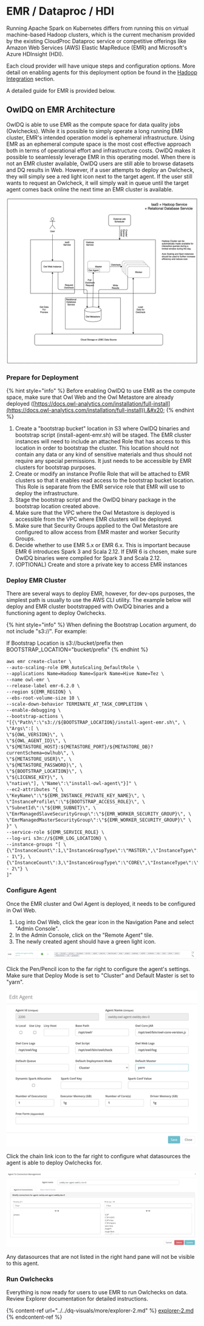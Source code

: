# EMR / Dataproc / HDI

Running Apache Spark on Kubernetes differs from running this on virtual machine-based Hadoop clusters, which is the current mechanism provided by the existing CloudProc Dataproc service or competitive offerings like Amazon Web Services (AWS) Elastic MapReduce (EMR) and Microsoft's Azure HDInsight (HDI).

Each cloud provider will have unique steps and configuration options. More detail on enabling agents for this deployment option be found in the [Hadoop Integration](https://docs.owl-analytics.com/installation/hadoop-integration) section.

A detailed guide for EMR is provided below.

## OwlDQ on EMR Architecture

OwlDQ is able to use EMR as the compute space for data quality jobs (Owlchecks). While it is possible to simply operate a long running EMR cluster, EMR's intended operation model is ephemeral infrastructure. Using EMR as an ephemeral compute space is the most cost effective approach both in terms of operational effort and infrastructure costs. OwlDQ makes it possible to seamlessly leverage EMR in this operating model. When there is not an EMR cluster available, OwlDQ users are still able to browse datasets and DQ results in Web. However, if a user attempts to deploy an Owlcheck, they will simply see a red light icon next to the target agent. If the user still wants to request an Owlcheck, it will simply wait in queue until the target agent comes back online the next time an EMR cluster is available.

![](<../../.gitbook/assets/Screenshot 2021-02-17 at 9.47.05 AM.png>)

### Prepare for Deployment

{% hint style="info" %}
Before enabling OwlDQ to use EMR as the compute space, make sure that Owl Web and the Owl Metastore are already deployed ([https://docs.owl-analytics.com/installation/full-install](https://docs.owl-analytics.com/installation/full-install)).&#x20;
{% endhint %}

1. Create a "bootstrap bucket" location in S3 where OwlDQ binaries and bootstrap script (install-agent-emr.sh) will be staged. The EMR cluster instances will need to include an attached Role that has access to this location in order to bootstrap the cluster. This location should not contain any data or any kind of sensitive materials and thus should not require any special permissions. It just needs to be accessible by EMR clusters for bootstrap purposes.&#x20;
2. Create or modify an instance Profile Role that will be attached to EMR clusters so that it enables read access to the bootstrap bucket location. This Role is separate from the EMR service role that EMR will use to deploy the infrastructure.
3. Stage the bootstrap script and the OwlDQ binary package in the bootstrap location created above.
4. Make sure that the VPC where the Owl Metastore is deployed is accessible from the VPC where EMR clusters will be deployed.
5. Make sure that Security Groups applied to the Owl Metastore are configured to allow access from EMR master and worker Security Groups.
6. Decide whether to use EMR 5.x or EMR 6.x. This is important because EMR 6 introduces Spark 3 and Scala 2.12. If EMR 6 is chosen, make sure OwlDQ binaries were compiled for Spark 3 and Scala 2.12.
7. (OPTIONAL) Create and store a private key to access EMR instances

### Deploy EMR Cluster

There are several ways to deploy EMR, however, for dev-ops purposes, the simplest path is usually to use the AWS CLI utility. The example below will deploy and EMR cluster bootstrapped with OwlDQ binaries and a functioning agent to deploy Owlchecks.&#x20;

{% hint style="info" %}
When defining the Bootstrap Location argument, do not include "s3://". For example:

If Bootstrap Location is s3://bucket/prefix then BOOTSTRAP\_LOCATION="bucket/prefix"
{% endhint %}

```
aws emr create-cluster \
--auto-scaling-role EMR_AutoScaling_DefaultRole \
--applications Name=Hadoop Name=Spark Name=Hive Name=Tez \
--name owl-emr \
--release-label emr-6.2.0 \
--region ${EMR_REGION} \
--ebs-root-volume-size 10 \
--scale-down-behavior TERMINATE_AT_TASK_COMPLETION \
--enable-debugging \
--bootstrap-actions \
"[{\"Path\":\"s3://${BOOTSTRAP_LOCATION}/install-agent-emr.sh\", \
\"Args\":[ \
\"${OWL_VERSION}\", \
\"${OWL_AGENT_ID}\", \
\"${METASTORE_HOST}:${METASTORE_PORT}/${METASTORE_DB}?currentSchema=owlhub\", \
\"${METASTORE_USER}\", \
\"${METASTORE_PASSWORD}\", \
\"${BOOTSTRAP_LOCATION}\", \
\"${LICENSE_KEY}\", \
\"native\"], \"Name\":\"install-owl-agent\"}]" \
--ec2-attributes "{ \
\"KeyName\":\"${EMR_INSTANCE_PRIVATE_KEY_NAME}\", \
\"InstanceProfile\":\"${BOOTSTRAP_ACCESS_ROLE}\", \
\"SubnetId\":\"${EMR_SUBNET}\", \
\"EmrManagedSlaveSecurityGroup\":\"${EMR_WORKER_SECURITY_GROUP}\", \
\"EmrManagedMasterSecurityGroup\":\"${EMR_WORKER_SECURITY_GROUP}\" \
}" \
--service-role ${EMR_SERVICE_ROLE} \
--log-uri s3n://${EMR_LOG_LOCATION} \
--instance-groups "[ \
{\"InstanceCount\":1,\"InstanceGroupType\":\"MASTER\",\"InstanceType\":\"${EMR_MASTER_INSTANCE_TYPE}\",\"Name\":\"Master - 1\"}, \
{\"InstanceCount\":3,\"InstanceGroupType\":\"CORE\",\"InstanceType\":\"${EMR_CORE_INSTANCE_TYPE}\",\"Name\":\"Core - 2\"} \
]" 
```

### Configure Agent

Once the EMR cluster and Owl Agent is deployed, it needs to be configured in Owl Web.&#x20;

1. Log into Owl Web, click the gear icon in the Navigation Pane and select "Admin Console".
2. In the Admin Console, click on the "Remote Agent" tile.
3. The newly created agent should have a green light icon.

![](<../../.gitbook/assets/Screenshot 2021-02-17 at 10.53.19 AM.png>)

Click the Pen/Pencil icon to the far right to configure the agent's settings. Make sure that Deploy Mode is set to "Cluster" and Default Master is set to "yarn".

![](<../../.gitbook/assets/Screenshot 2021-02-17 at 10.57.39 AM.png>)

Click the chain link icon to the far right to configure what datasources the agent is able to deploy Owlchecks for.

![](<../../.gitbook/assets/Screenshot 2021-02-17 at 11.00.48 AM.png>)

Any datasources that are not listed in the right hand pane will not be visible to this agent.

### Run Owlchecks

Everything is now ready for users to use EMR to run Owlchecks on data. Review Explorer documentation for detailed instructions.

{% content-ref url="../../dq-visuals/more/explorer-2.md" %}
[explorer-2.md](../../dq-visuals/more/explorer-2.md)
{% endcontent-ref %}

